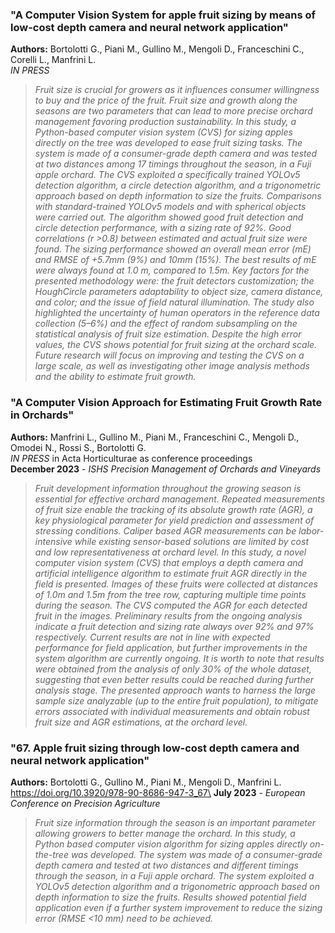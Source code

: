 ### "A Computer Vision System for apple fruit sizing by means of low-cost depth camera and neural network application"
**Authors:** Bortolotti G.,  Piani M., Gullino M., Mengoli D., Franceschini C., Corelli L., Manfrini L.\
*IN PRESS*
> *Fruit size is crucial for growers as it influences consumer willingness to buy and the price of the fruit. Fruit size and growth along the seasons are two parameters that can lead to more precise orchard management favoring production sustainability. In this study, a Python-based computer vision system (CVS) for sizing apples directly on the tree was developed to ease fruit sizing tasks. The system is made of a consumer-grade depth camera and was tested at two distances among 17 timings throughout the season, in a Fuji apple orchard. The CVS exploited a specifically trained YOLOv5 detection algorithm, a circle detection algorithm, and a trigonometric approach based on depth information to size the fruits. Comparisons with standard-trained YOLOv5 models and with spherical objects were carried out. The algorithm showed good fruit detection and circle detection performance, with a sizing rate of 92%. Good correlations (r >0.8) between estimated and actual fruit size were found. The sizing performance showed an overall mean error (mE) and RMSE of +5.7mm (9%) and 10mm (15%). The best results of mE were always found at 1.0 m, compared to 1.5m. Key factors for the presented methodology were: the fruit detectors customization; the HoughCircle parameters adaptability to object size, camera distance, and color; and the issue of field natural illumination. The study also highlighted the uncertainty of human operators in the reference data collection (5–6%) and the effect of random subsampling on the statistical analysis of fruit size estimation. Despite the high error values, the CVS shows potential for fruit sizing at the orchard scale. Future research will focus on improving and testing the CVS on a large scale, as well as investigating other image analysis methods and the ability to estimate fruit growth.*


### "A Computer Vision Approach for Estimating Fruit Growth Rate in Orchards"
**Authors:** Manfrini L., Gullino M., Piani M., Franceschini C., Mengoli D., Omodei N., Rossi S., Bortolotti G.\
*IN PRESS* in Acta Horticulturae as conference proceedings\
**December 2023** - *ISHS Precision Management of Orchards and Vineyards*
  > *Fruit development information throughout the growing season is essential for effective orchard management. Repeated measurements of fruit size enable the tracking of its absolute growth rate (AGR), a key physiological parameter for yield prediction and assessment of stressing conditions. Caliper based AGR measurements can be labor-intensive while existing sensor-based solutions are limited by cost and low representativeness at orchard level. In this study, a novel computer vision system (CVS) that employs a depth camera and artificial intelligence algorithm to estimate fruit AGR directly in the field is presented. Images of these fruits were collected at distances of 1.0m and 1.5m from the tree row, capturing multiple time points during the season. The CVS computed the AGR for each detected fruit in the images. Preliminary results from the ongoing analysis indicate a fruit detection and sizing rate always over 92% and 97% respectively. Current results are not in line with expected performance for field application, but further improvements in the system algorithm are currently ongoing. It is worth to note that results were obtained from the analysis of only 30% of the whole dataset, suggesting that even better results could be reached during further analysis stage. The presented approach wants to harness the large sample size analyzable (up to the entire fruit population), to mitigate errors associated with individual measurements and obtain robust fruit size and AGR estimations, at the orchard level.* 


### "67. Apple fruit sizing through low-cost depth camera and neural network application"
**Authors:** Bortolotti G.,  Gullino M., Piani M., Mengoli D., Manfrini L.\
https://doi.org/10.3920/978-90-8686-947-3_67\
**July 2023** - *European Conference on Precision Agriculture*

  > *Fruit size information through the season is an important parameter allowing growers to better manage the orchard. In this study, a Python based computer vision algorithm for sizing apples directly on-the-tree was developed. The system was made of a consumer-grade depth camera and tested at two distances and different timings through the season, in a Fuji apple orchard. The system exploited a YOLOv5 detection algorithm and a trigonometric approach based on depth information to size the fruits. Results showed potential field application even if a further system improvement to reduce the sizing error (RMSE <10 mm) need to be achieved.*

